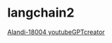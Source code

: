 # langchain2
[Alandi-18004 youtubeGPTcreator](https://langchain2-rtdaacfjkq3pv5s7hw9rxy.streamlit.app/)
